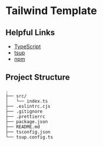 # Tailwind Template

## Helpful Links

- [TypeScript](https://www.typescriptlang.org/)
- [tsup](https://tsup.egoist.dev/)
- [npm](https://docs.npmjs.com/)

## Project Structure

```
.
├── src/
│   └── index.ts
├── .eslintrc.cjs
├── .gitignore
├── .prettierrc
├── package.json
├── README.md
├── tsconfig.json
└── tsup.config.ts
```
